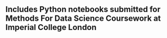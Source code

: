 ## Includes Python notebooks submitted for Methods For Data Science Coursework at Imperial College London

